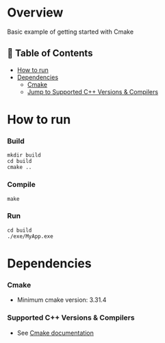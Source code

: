# Overview
Basic example of getting started with Cmake

## 🚩 Table of Contents
- [How to run](#How-to-run)
- [Dependencies](#Dependencies)
    - [Cmake](#Cmake)
    - [Jump to Supported C++ Versions & Compilers](#supported-c-versions--compilers)


# How to run
### Build
```
mkdir build
cd build
cmake ..
```

### Compile
```
make
```
### Run
```
cd build
./exe/MyApp.exe
```

# Dependencies
### Cmake
- Minimum cmake version: 3.31.4

### Supported C++ Versions & Compilers
- See [Cmake documentation](https://cmake.org/cmake/help/v3.31/release/3.31.html#id1)

